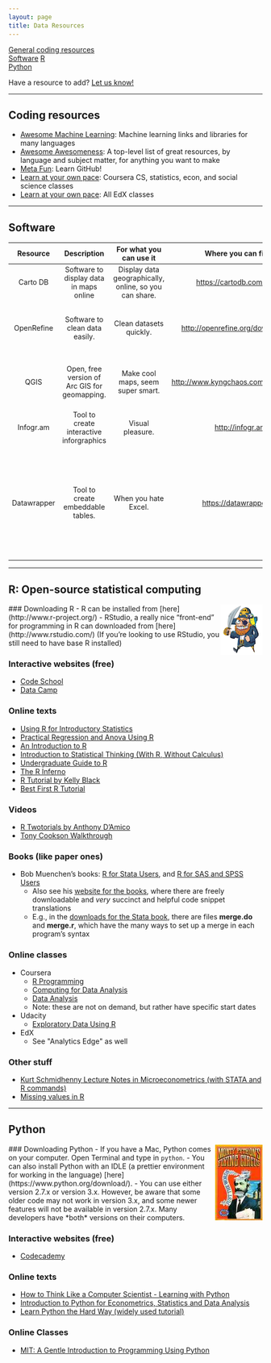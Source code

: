 ```yaml
---
layout: page
title: Data Resources
---
```


[General coding resources](#resources)  
[Software](#software)
[R](#r)  
[Python](#python)  
  
Have a resource to add? [Let us know!](mailto:hackharris14@gmail.com)

---
<a name="resources"></a>
## Coding resources
- [Awesome Machine Learning](https://github.com/josephmisiti/awesome-machine-learning): Machine learning links and libraries for many languages
- [Awesome Awesomeness](https://github.com/bayandin/awesome-awesomeness): A top-level list of great resources, by language and subject matter, for anything you want to make
- [Meta Fun](https://www.codeschool.com/courses/try-git): Learn GitHub!
- [Learn at your own pace](https://www.coursera.org/courses?orderby=upcoming&stats=upcoming&cats=cs-ai,cs-programming,cs-systems,cs-theory,economics,socsci,stats): Coursera CS, statistics, econ, and social science classes
- [Learn at your own pace](https://www.edx.org/course-list/allschools/allsubjects/allcourses):  All EdX classes

---
<a name="software"></a>
## Software

| Resource | Description | For what you can use it | Where you can find it | Additional software | Tutorials | Notes |
|:------:|:------:|:------:|:------:|:------:|:------:|:------:|
Carto DB | Software to display data in maps online | Display data geographically, online, so you can share. | https://cartodb.com/signup | None |  | Free, save maps online
OpenRefine | Software to clean data easily. | Clean datasets quickly. | http://openrefine.org/download.html | None |  | Very useful and powerful, need tutorials to learn.
QGIS | Open, free version of Arc GIS for geomapping. | Make cool maps, seem super smart. | http://www.kyngchaos.com/software/qgis | GDAL, Matplotlib  (found on the download website) | http://www.qgistutorials.com/en/index.html	
Infogr.am | Tool to create interactive inforgraphics | Visual pleasure. | http://infogr.am/ | None |  | 
Datawrapper | Tool to create embeddable tables. | When you hate Excel. | https://datawrapper.de/ | None | http://docs.datawrapper.de/en/tutorial/	 | Made in Germany (for newspaper journalists), so you know you're getting the best tables money (free) can buy. 


---
<a name="r"></a>
## R: Open-source statistical computing
<img src="/resources/arr.png" align="right" />
### Downloading R
- R can be installed from [here](http://www.r-project.org/)
- RStudio, a really nice “front-end” for programming in R can downloaded from [here](http://www.rstudio.com/) (If you’re looking to use RStudio, you still need to have base R installed)

### Interactive websites (free)
- [Code School](http://tryr.codeschool.com/)
- [Data Camp](https://www.datacamp.com/courses/introduction-to-r)

### Online texts
- [Using R for Introductory Statistics](http://www.math.csi.cuny.edu/Statistics/R/simpleR/printable/simpleR.pdf)
- [Practical Regression and Anova Using R](http://www.maths.bath.ac.uk/~jjf23/book/pra.pdf)
- [An Introduction to R](http://cran.r-project.org/doc/manuals/R-intro.pdf)
- [Introduction to Statistical Thinking (With R, Without Calculus)](http://pluto.huji.ac.il/~msby/StatThink/IntroStat.pdf)
- [Undergraduate Guide to R](http://www.biostat.jhsph.edu/~ajaffe/docs/undergradguidetoR.pdf)
- [The R Inferno](http://www.burns-stat.com/pages/Tutor/R_inferno.pdf)
- [R Tutorial by Kelly Black](http://www.cyclismo.org/tutorial/R/index.html)
- [Best First R Tutorial](http://www.nceas.ucsb.edu/files/scicomp/Dloads/RProgramming/BestFirstRTutorial.pdf)

### Videos
- [R Twotorials by Anthony D’Amico](http://www.twotorials.com/)
- [Tony Cookson Walkthrough](https://www.youtube.com/playlist?list=PL27C2ADEE810BEC09)

### Books (like paper ones)
- Bob Muenchen’s books: [R for Stata Users](http://www.amazon.com/R-Stata-Users-Statistics-Computing/dp/1461425964), and [R for SAS and SPSS Users](http://www.amazon.com/SAS-SPSS-Users-Statistics-Computing/dp/1461406846/ref=sr_1_1?s=books&ie=UTF8&qid=1394593271&sr=1-1&keywords=r+for+sas+and+spss+users)
    - Also see his [website for the books](http://r4stats.com/), where there are freely downloadable and *very* succinct and helpful code snippet translations
    - E.g., in the [downloads for the Stata book](https://docs.google.com/file/d/0B4mP5kf41BrmM0hncl9xSDV4M2s/edit), there are files **merge.do** and **merge.r**, which have the many ways to set up a merge in each program’s syntax

### Online classes
- Coursera
    - [R Programming](https://www.coursera.org/course/rprog)
    - [Computing for Data Analysis](https://www.coursera.org/course/compdata)
    - [Data Analysis](https://www.coursera.org/course/dataanalysis)
    - Note: these are not on demand, but rather have specific start dates
- Udacity
	- [Exploratory Data Using R](https://www.udacity.com/course/ud651)
- EdX
	- See "Analytics Edge" as well

### Other stuff
- [Kurt Schmidhenny Lecture Notes in Microeconometrics (with STATA and R commands)](http://kurt.schmidheiny.name/teaching/shortguides.htm)
- [Missing values in R](http://www.ats.ucla.edu/stat/r/faq/missing.htm)

---
<a name="python"></a>
## Python
<img src="/resources/python.jpg" align="right" />
### Downloading Python
- If you have a Mac, Python comes on your computer. Open Terminal and type in <code>python</code>. 
- You can also install Python with an IDLE (a prettier environment for working in the language) [here](https://www.python.org/download/).
- You can use either version 2.7.x or version 3.x. However, be aware that some older code may not work in version 3.x, and some newer features will not be available in version 2.7.x. Many developers have *both* versions on their computers. 

### Interactive websites (free)
- [Codecademy](http://www.codecademy.com/tracks/python)

### Online texts
- [How to Think Like a Computer Scientist - Learning with Python](http://www.greenteapress.com/thinkpython/thinkCSpy/thinkCSpy.pdf)
- [Introduction to Python for Econometrics, Statistics and Data Analysis](http://www.kevinsheppard.com/images/0/09/Python_introduction.pdf)
- [Learn Python the Hard Way (widely used tutorial)](http://learnpythonthehardway.org/)

### Online Classes
- [MIT: A Gentle Introduction to Programming Using Python](http://ocw.mit.edu/courses/electrical-engineering-and-computer-science/6-189-a-gentle-introduction-to-programming-using-python-january-iap-2011/)












